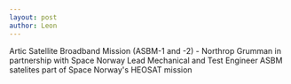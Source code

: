 ```yaml
---
layout: post
author: Leon
---
```


Artic Satellite Broadband Mission (ASBM-1 and -2) - Northrop Grumman in partnership with Space Norway
Lead Mechanical and Test Engineer
ASBM satelites part of Space Norway's HEOSAT mission